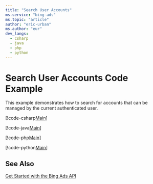 ```yaml
---
title: "Search User Accounts"
ms.service: "bing-ads"
ms.topic: "article"
author: "eric-urban"
ms.author: "eur"
dev_langs:
  - csharp
  - java
  - php
  - python
---
```

# Search User Accounts Code Example
This example demonstrates how to search for accounts that can be managed by the current authenticated user.

[!code-csharp[Main](../../BingAds-dotNet-SDK/examples/BingAdsExamples/BingAdsExamplesLibrary/v11/SearchUserAccounts.cs)]

[!code-java[Main](../../BingAds-Java-SDK/examples/BingAdsDesktopApp/src/main/java/com/microsoft/bingads/examples/v11/SearchUserAccounts.java)]

[!code-php[Main](../../BingAds-PHP-SDK/samples/V11/SearchUserAccounts.php)]

[!code-python[Main](../../BingAds-Python-SDK/examples/BingAdsPythonConsoleExamples/BingAdsPythonConsoleExamples/v11/search_user_accounts.py)]

## See Also
[Get Started with the Bing Ads API](../guides/get-started.md)  

